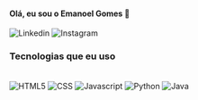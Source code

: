 #### Olá, eu sou o Emanoel Gomes 👋
![Linkedin](https://img.shields.io/badge/LinkedIn-0077B5?style=for-the-badge&logo=linkedin&logoColor=white)
![Instagram](https://img.shields.io/badge/Instagram-E4405F?style=for-the-badge&logo=instagram&logoColor=white)



### Tecnologias que eu uso
<div style="display: inline_block"></br>
  <img align=center alt="HTML5" src="https://img.shields.io/badge/HTML-239120?style=for-the-badge&logo=html5&logoColor=white"/>
  <img align=center alt="CSS" src="https://img.shields.io/badge/CSS-239120?&style=for-the-badge&logo=css3&logoColor=white"/>
  <img align=center alt="Javascript" src="https://img.shields.io/badge/JavaScript-F7DF1E?style=for-the-badge&logo=javascript&logoColor=black"/>
  <img align=center alt="Python" src="https://img.shields.io/badge/Python-3776AB?style=for-the-badge&logo=python&logoColor=white"/>
  <img align=center alt="Java" src="https://img.shields.io/badge/Java-ED8B00?style=for-the-badge&logo=openjdk&logoColor=white"/>
</div>

### 
